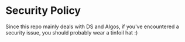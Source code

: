 # Security Policy

Since this repo mainly deals with DS and Algos, if you've encountered a security issue, you should probably wear a tinfoil hat :)
